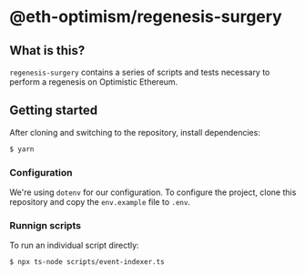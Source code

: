 # @eth-optimism/regenesis-surgery

## What is this?

`regenesis-surgery` contains a series of scripts and tests necessary to perform a regenesis on Optimistic Ethereum.

## Getting started

After cloning and switching to the repository, install dependencies:

```bash
$ yarn
```

### Configuration

We're using `dotenv` for our configuration.
To configure the project, clone this repository and copy the `env.example` file to `.env`.

### Runnign scripts

To run an individual script directly:

```bash
$ npx ts-node scripts/event-indexer.ts
```
